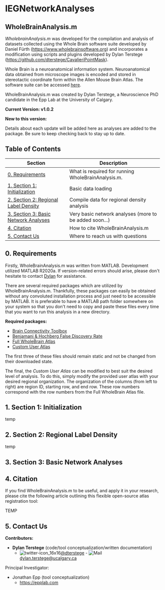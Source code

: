 # IEGNetworkAnalyses

## WholeBrainAnalysis.m

*WholebrainAnalysis.m* was developed for the compilation and analysis of datasets collected using the Whole Brain software suite developed by Daniel Fürth (https://www.wholebrainsoftware.org) and incorporates a modification using scripts and plugins developed by Dylan Terstege (https://github.com/dterstege/CavalieriPointMask).

Whole Brain is a neuroanatomical information system. Neuroanatomical data obtained from microscope images is encoded and stored in stereotactic coordinate form within the Allen Mouse Brain Atlas. The software suite can be accessed [here](https://www.wholebrainsoftware.com).

WholeBrainAnalysis.m was created by Dylan Terstege, a Neuroscience PhD candidate in the Epp Lab at the University of Calgary.


**Current Version: v1.0.2**

**New to this version:**

Details about each update will be added here as analyses are added to the package.  Be sure to keep checking back to stay up to date.

## Table of Contents

| Section  | Description | 
| ------------- | ------------- | 
| [0. Requirements](#req)   | What is required for running WholeBrainAnalysis.m.  |
| [1. Section 1: Initialization](#init)   | Basic data loading  |
| [2. Section 2: Regional Label Density](#dens)  | Compile data for regional density analysis  |
| [3. Section 3: Basic Network Analyses](#basic) | Very basic network analyses (more to be added soon...) |
| [4. Citation](#cite) | How to cite WholeBrainAnalysis.m |
| [5. Contact Us](#contact)  | Where to reach us with questions  |

<a name="req"/>

## 0. Requirements

Firstly, WholeBrainAnalysis.m was written from MATLAB.  Development utilized MATLAB R2020a.  If version-related errors should arise, please don't hesitate to contact [Dylan](#contact) for assistance.

There are several required packages which are utilized by WholeBrainAnalysis.m.  Thankfully, these packages can easily be obtained without any convoluted installation process and just need to be accessible by MATLAB.  It is preferable to have a MATLAB path folder somewhere on your system so that you don't need to copy and paste these files every time that you want to run this analysis in a new directory.

**Required packages:**
- [Brain Connectivity Toolbox](https://sites.google.com/site/bctnet/)
- [Benjamani & Hochberg False Discovery Rate](https://www.mathworks.com/matlabcentral/fileexchange/27418-fdr_bh)
- [Full WholeBrain Atlas](https://github.com/dterstege/IEGNetworkAnalyses/tree/main/requirements)
- [Custom User Atlas](temp)

The first three of these files should remain static and not be changed from their downloaded state.

The final, the *Custom User Atlas* can be modified to best suit the desired level of analysis.  To do this, simply modify the provided user atlas with your desired regional organization. The organization of the columns (from left to right) are region ID, starting row, and end row.  These row numbers correspond with the row numbers from the Full WholeBrain Atlas file.

<a name="init"/>

## 1. Section 1: Initialization

temp

<a name="dens"/>

## 2. Section 2: Regional Label Density

temp

<a name="basic"/>

## 3. Section 3: Basic Network Analyses

## 4. Citation

If you find WholeBrainAnalysis.m to be useful, and apply it in your research, please cite the following article outlining this flexible open-source atlas registration tool:

TEMP


<a name="contact"/>

## 5. Contact Us

**Contributors:**
- **Dylan Terstege** (code/tool conceptualization/written documentation)
    - ![twitter-icon_16x16](https://user-images.githubusercontent.com/44174532/113163958-e3d3e400-91fd-11eb-8d79-17906d8d3f25.png)[@dterstege](https://twitter.com/dterstege) - ![Mail](https://user-images.githubusercontent.com/44174532/113164412-50e77980-91fe-11eb-9282-dd83852578ce.png)
<dylan.terstege@ucalgary.ca>

Principal Investigator:
- Jonathan Epp (tool conceptualization) 
    - https://epplab.com


